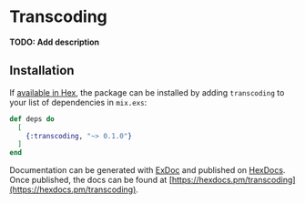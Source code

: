 # Transcoding

**TODO: Add description**

## Installation

If [available in Hex](https://hex.pm/docs/publish), the package can be installed
by adding `transcoding` to your list of dependencies in `mix.exs`:

```elixir
def deps do
  [
    {:transcoding, "~> 0.1.0"}
  ]
end
```

Documentation can be generated with [ExDoc](https://github.com/elixir-lang/ex_doc)
and published on [HexDocs](https://hexdocs.pm). Once published, the docs can
be found at [https://hexdocs.pm/transcoding](https://hexdocs.pm/transcoding).

